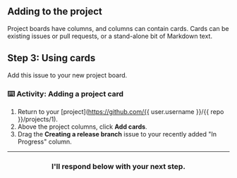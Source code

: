## Adding to the project

Project boards have columns, and columns can contain cards. Cards can be existing issues or pull requests, or a stand-alone bit of Markdown text.

## Step 3: Using cards

Add this issue to your new project board.

### :keyboard: Activity: Adding a project card

1. Return to your [project](https://github.com/{{ user.username }}/{{ repo }}/projects/1).
1. Above the project columns, click **Add cards**.
1. Drag the **Creating a release branch** issue to your recently added "In Progress" column.

<hr>
<h3 align="center">I'll respond below with your next step.</h3>
